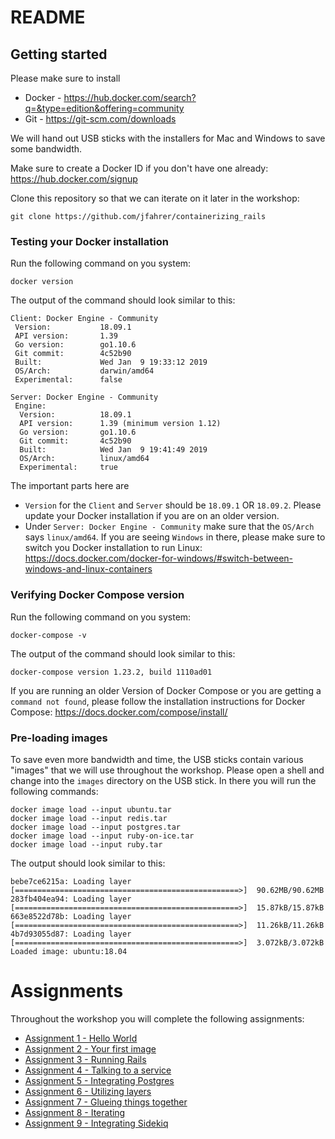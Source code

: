 # README

## Getting started
Please make sure to install
* Docker - https://hub.docker.com/search?q=&type=edition&offering=community
* Git - https://git-scm.com/downloads

We will hand out USB sticks with the installers for Mac and Windows to save some bandwidth.

Make sure to create a Docker ID if you don't have one already: https://hub.docker.com/signup

Clone this repository so that we can iterate on it later in the workshop:
```
git clone https://github.com/jfahrer/containerizing_rails
```

### Testing your Docker installation
Run the following command on you system:
```
docker version
```

The output of the command should look similar to this:
```
Client: Docker Engine - Community
 Version:           18.09.1
 API version:       1.39
 Go version:        go1.10.6
 Git commit:        4c52b90
 Built:             Wed Jan  9 19:33:12 2019
 OS/Arch:           darwin/amd64
 Experimental:      false

Server: Docker Engine - Community
 Engine:
  Version:          18.09.1
  API version:      1.39 (minimum version 1.12)
  Go version:       go1.10.6
  Git commit:       4c52b90
  Built:            Wed Jan  9 19:41:49 2019
  OS/Arch:          linux/amd64
  Experimental:     true
```

The important parts here are
* `Version` for the `Client` and `Server` should be `18.09.1` OR `18.09.2`.
  Please update your Docker installation if you are on an older version.
* Under `Server: Docker Engine - Community` make sure that the  `OS/Arch` says `linux/amd64`.
  If you are seeing `Windows` in there, please make sure to switch you Docker installation to run Linux: https://docs.docker.com/docker-for-windows/#switch-between-windows-and-linux-containers

### Verifying Docker Compose version
Run the following command on you system:
```
docker-compose -v
```

The output of the command should look similar to this:
```
docker-compose version 1.23.2, build 1110ad01
```

If you are running an older Version of Docker Compose or you are getting a `command not found`, please follow the installation instructions for Docker Compose: https://docs.docker.com/compose/install/


### Pre-loading images
To save even more bandwidth and time, the USB sticks contain various "images" that we will use throughout the workshop. Please open a shell and change into the `images` directory on the USB stick. In there you will run the following commands:
```
docker image load --input ubuntu.tar
docker image load --input redis.tar
docker image load --input postgres.tar
docker image load --input ruby-on-ice.tar
docker image load --input ruby.tar
```

The output should look similar to this:
```
bebe7ce6215a: Loading layer [==================================================>]  90.62MB/90.62MB
283fb404ea94: Loading layer [==================================================>]  15.87kB/15.87kB
663e8522d78b: Loading layer [==================================================>]  11.26kB/11.26kB
4b7d93055d87: Loading layer [==================================================>]  3.072kB/3.072kB
Loaded image: ubuntu:18.04
```

# Assignments
Throughout the workshop you will complete the following assignments:

* [Assignment 1 - Hello World](_assignments/assignment_01.md)
* [Assignment 2 - Your first image](_assignments/assignment_02.md)
* [Assignment 3 - Running Rails](_assignments/assignment_03.md)
* [Assignment 4 - Talking to a service](_assignments/assignment_04.md)
* [Assignment 5 - Integrating Postgres](_assignments/assignment_05.md)
* [Assignment 6 - Utilizing layers](_assignments/assignment_06.md)
* [Assignment 7 - Glueing things together](_assignments/assignment_07.md)
* [Assignment 8 - Iterating](_assignments/assignment_08.md)
* [Assignment 9 - Integrating Sidekiq](_assignments/assignment_09.md)
